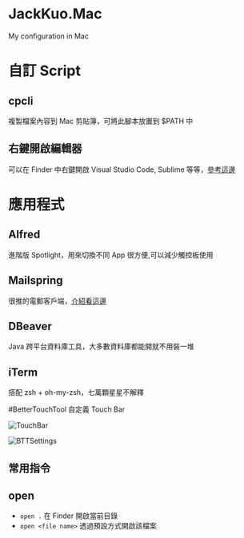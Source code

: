 # JackKuo.Mac
My configuration in Mac

# 自訂 Script
## cpcli
複製檔案內容到 Mac 剪貼簿，可將此腳本放置到 $PATH 中

## 右鍵開啟編輯器
可以在 Finder 中右鍵開啟 Visual Studio Code, Sublime 等等，[參考這邊](https://jackkuo.org/mac-%e4%b8%8a%e5%8f%b3%e9%8d%b5%e4%bb%a5-sublime%e3%80%81visual-studio-cod-%e9%96%8b%e5%95%9f/)

# 應用程式
## Alfred
進階版 Spotlight，用來切換不同 App 很方便,可以減少觸控板使用

## Mailspring
很推的電郵客戶端，[介紹看這邊](https://jackkuo.org/%e5%a5%bd%e7%94%a8%e8%b7%a8%e5%b9%b3%e5%8f%b0%e9%96%8b%e6%ba%90%e9%9b%bb%e9%83%b5%e5%ae%a2%e6%88%b6%e7%ab%af-mailspring/)

## DBeaver
Java 跨平台資料庫工具，大多數資料庫都能開就不用裝一堆

## iTerm
搭配 zsh + oh-my-zsh，七萬顆星星不解釋

#BetterTouchTool
自定義 Touch Bar

![TouchBar](https://i.imgur.com/yIi2FPy.jpg)

![BTTSettings](https://i.imgur.com/tG49Srx.png)

## 常用指令

## open
- `open .` 在 Finder 開啟當前目錄
- `open <file name>` 透過預設方式開啟該檔案
